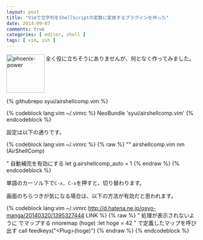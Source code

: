 ```yaml
---
layout: post
title: "Vimで文字列をShellScriptの変数に変換するプラグインを作った"
date: 2014-09-07
comments: true
categories: [ editor, shell ]
tags: [ vim, zsh ]
---
```

<img src="{{ root_url }}/images/more.png" alt="phoenix-power" align="left" width="100" height="100">全く役に立ちそうにありませんが、何となく作ってみました。<!--more--><br clear="all">

{% githubrepo syui/airshellcomp.vim %}


{% codeblock lang:vim ~/.vimrc %}
NeoBundle 'syui/airshellcomp.vim'
{% endcodeblock %}

設定は以下の通りです。

{% codeblock lang:vim ~/.vimrc %}
{% raw %}
"" airshellcomp.vim
nm <C-x><C-x> <Plug>(AirShellComp)

" 自動補完を有効にする
let g:airshellcomp_auto = 1
{% endraw %}
{% endcodeblock %}

単語のカーソル下で`C-x, C-x`を押すと、切り替わります。



画面のちらつきが気になる場合は、以下の方法が有効だと思われます。

{% codeblock lang:vim ~/.vimrc http://d.hatena.ne.jp/osyo-manga/20140320/1395327444 LINK %}
{% raw %}
" 処理が表示されないように <silent> でマップする
nnoremap <silent> <Plug>(hoge) :let hoge = 42<CR>
" <silent> で定義したマップを呼び出す
call feedkeys("\<Plug>(hoge)")
{% endraw %}
{% endcodeblock %}

